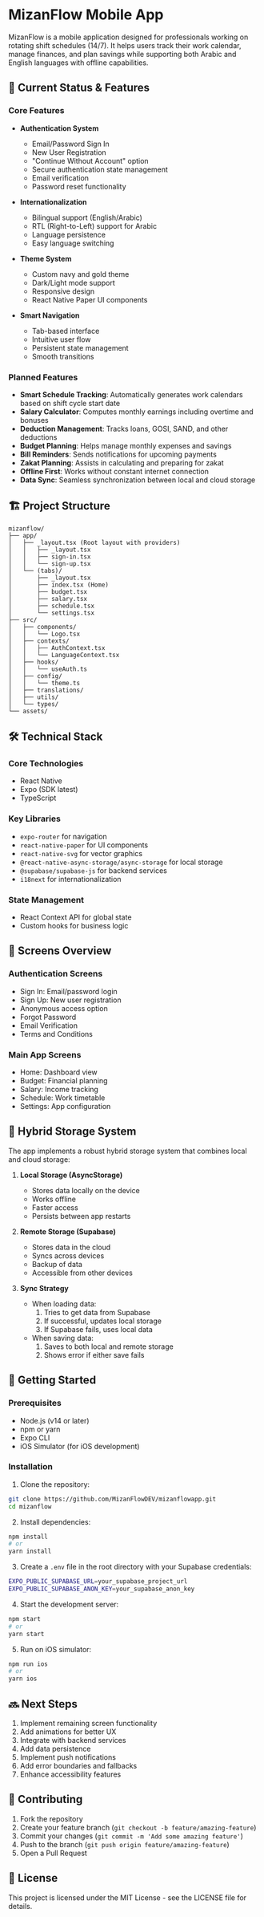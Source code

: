 # MizanFlow Mobile App

MizanFlow is a mobile application designed for professionals working on rotating shift schedules (14/7). It helps users track their work calendar, manage finances, and plan savings while supporting both Arabic and English languages with offline capabilities.

## 🎯 Current Status & Features

### Core Features
- **Authentication System**
  - Email/Password Sign In
  - New User Registration
  - "Continue Without Account" option
  - Secure authentication state management
  - Email verification
  - Password reset functionality

- **Internationalization**
  - Bilingual support (English/Arabic)
  - RTL (Right-to-Left) support for Arabic
  - Language persistence
  - Easy language switching

- **Theme System**
  - Custom navy and gold theme
  - Dark/Light mode support
  - Responsive design
  - React Native Paper UI components

- **Smart Navigation**
  - Tab-based interface
  - Intuitive user flow
  - Persistent state management
  - Smooth transitions

### Planned Features
- **Smart Schedule Tracking**: Automatically generates work calendars based on shift cycle start date
- **Salary Calculator**: Computes monthly earnings including overtime and bonuses
- **Deduction Management**: Tracks loans, GOSI, SAND, and other deductions
- **Budget Planning**: Helps manage monthly expenses and savings
- **Bill Reminders**: Sends notifications for upcoming payments
- **Zakat Planning**: Assists in calculating and preparing for zakat
- **Offline First**: Works without constant internet connection
- **Data Sync**: Seamless synchronization between local and cloud storage

## 🏗 Project Structure

```
mizanflow/
├── app/
│   ├── _layout.tsx (Root layout with providers)
│   │   ├── _layout.tsx
│   │   ├── sign-in.tsx
│   │   └── sign-up.tsx
│   └── (tabs)/
│       ├── _layout.tsx
│       ├── index.tsx (Home)
│       ├── budget.tsx
│       ├── salary.tsx
│       ├── schedule.tsx
│       └── settings.tsx
├── src/
│   ├── components/
│   │   └── Logo.tsx
│   ├── contexts/
│   │   ├── AuthContext.tsx
│   │   └── LanguageContext.tsx
│   ├── hooks/
│   │   └── useAuth.ts
│   ├── config/
│   │   └── theme.ts
│   ├── translations/
│   ├── utils/
│   └── types/
└── assets/
```

## 🛠 Technical Stack

### Core Technologies
- React Native
- Expo (SDK latest)
- TypeScript

### Key Libraries
- `expo-router` for navigation
- `react-native-paper` for UI components
- `react-native-svg` for vector graphics
- `@react-native-async-storage/async-storage` for local storage
- `@supabase/supabase-js` for backend services
- `i18next` for internationalization

### State Management
- React Context API for global state
- Custom hooks for business logic

## 📱 Screens Overview

### Authentication Screens
- Sign In: Email/password login
- Sign Up: New user registration
- Anonymous access option
- Forgot Password
- Email Verification
- Terms and Conditions

### Main App Screens
- Home: Dashboard view
- Budget: Financial planning
- Salary: Income tracking
- Schedule: Work timetable
- Settings: App configuration

## 🔄 Hybrid Storage System

The app implements a robust hybrid storage system that combines local and cloud storage:

1. **Local Storage (AsyncStorage)**
   - Stores data locally on the device
   - Works offline
   - Faster access
   - Persists between app restarts

2. **Remote Storage (Supabase)**
   - Stores data in the cloud
   - Syncs across devices
   - Backup of data
   - Accessible from other devices

3. **Sync Strategy**
   - When loading data:
     1. Tries to get data from Supabase
     2. If successful, updates local storage
     3. If Supabase fails, uses local data
   - When saving data:
     1. Saves to both local and remote storage
     2. Shows error if either save fails

## 🚀 Getting Started

### Prerequisites
- Node.js (v14 or later)
- npm or yarn
- Expo CLI
- iOS Simulator (for iOS development)

### Installation

1. Clone the repository:
```bash
git clone https://github.com/MizanFlowDEV/mizanflowapp.git
cd mizanflow
```

2. Install dependencies:
```bash
npm install
# or
yarn install
```

3. Create a `.env` file in the root directory with your Supabase credentials:
```bash
EXPO_PUBLIC_SUPABASE_URL=your_supabase_project_url
EXPO_PUBLIC_SUPABASE_ANON_KEY=your_supabase_anon_key
```

4. Start the development server:
```bash
npm start
# or
yarn start
```

5. Run on iOS simulator:
```bash
npm run ios
# or
yarn ios
```

## 🔜 Next Steps
1. Implement remaining screen functionality
2. Add animations for better UX
3. Integrate with backend services
4. Add data persistence
5. Implement push notifications
6. Add error boundaries and fallbacks
7. Enhance accessibility features

## 🤝 Contributing

1. Fork the repository
2. Create your feature branch (`git checkout -b feature/amazing-feature`)
3. Commit your changes (`git commit -m 'Add some amazing feature'`)
4. Push to the branch (`git push origin feature/amazing-feature`)
5. Open a Pull Request

## 📄 License

This project is licensed under the MIT License - see the LICENSE file for details.
